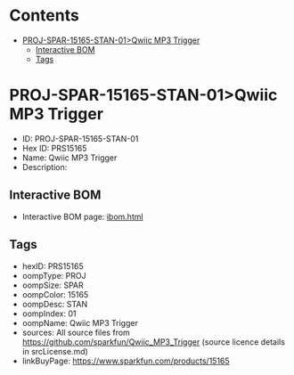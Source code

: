 



Contents
========

* [PROJ-SPAR-15165-STAN-01>Qwiic MP3 Trigger](#proj-spar-15165-stan-01qwiic-mp3-trigger)
	* [Interactive BOM](#interactive-bom)
	* [Tags](#tags)

# PROJ-SPAR-15165-STAN-01>Qwiic MP3 Trigger

- ID: PROJ-SPAR-15165-STAN-01
- Hex ID: PRS15165
- Name: Qwiic MP3 Trigger
- Description: 

## Interactive BOM

- Interactive BOM page: [ibom.html](kicad/bom/ibom.html)

## Tags

- hexID: PRS15165
- oompType: PROJ
- oompSize: SPAR
- oompColor: 15165
- oompDesc: STAN
- oompIndex: 01
- oompName: Qwiic MP3 Trigger
- sources: All source files from https://github.com/sparkfun/Qwiic_MP3_Trigger (source licence details in srcLicense.md)
- linkBuyPage: https://www.sparkfun.com/products/15165
